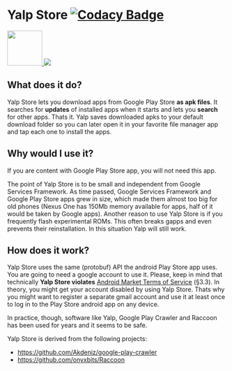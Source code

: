 # Yalp Store [![Codacy Badge](https://api.codacy.com/project/badge/Grade/5e2be9f71606470fb9da49f91ed6f4a9)](https://www.codacy.com/app/yeriomin/YalpStore)

<a href="https://f-droid.org/repository/browse/?fdid=com.github.yeriomin.yalpstore" target="_blank">
  <img src="https://f-droid.org/badge/get-it-on.png" height="80"/>
</a>

<a href="https://poeditor.com/join/project/LUPUijv2Cs" target="_blank">
  <img src="https://poeditor.com/public/images/logo_small.png" />
</a>

## What does it do?
Yalp Store lets you download apps from Google Play Store **as apk files**. It searches for **updates** of installed apps when it starts and lets you **search** for other apps. Thats it. Yalp saves downloaded apks to your default download folder so you can later open it in your favorite file manager app and tap each one to install the apps.

## Why would I use it?
If you are content with Google Play Store app, you will not need this app.

The point of Yalp Store is to be small and independent from Google Services Framework. As time passed, Google Services Framework and Google Play Store apps grew in size, which made them almost too big for old phones (Nexus One has 150Mb memory available for apps, half of it would be taken by Google apps). Another reason to use Yalp Store is if you frequently flash experimental ROMs. This often breaks gapps and even prevents their reinstallation. In this situation Yalp will still work.

## How does it work?
Yalp Store uses the same (protobuf) API the android Play Store app uses. You are going to need a google account to use it. Please, keep in mind that technically **Yalp Store violates** [Android Market Terms of Service](https://www.google.com/intl/en_us/mobile/android/market-tos.html) (§3.3). In theory, you might get your account disabled by using Yalp Store. Thats why you might want to register a separate gmail account and use it at least once to log in to the Play Store android app on any device.

In practice, though, software like Yalp, Google Play Crawler and Raccoon has been used for years and it seems to be safe.

Yalp Store is derived from the following projects:
* https://github.com/Akdeniz/google-play-crawler
* https://github.com/onyxbits/Raccoon
